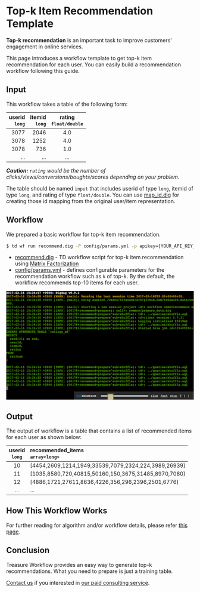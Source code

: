 
Top-k Item Recommendation Template
===

**Top-k recommendation** is an important task to improve customers' engagement in online services. 

This page introduces a workflow template to get top-k item recommendation for each user. You can easily build a recommendation workflow following this guide.

## Input

This workflow takes a table of the following form:

| userid<br/>`long` | itemid<br/>`long` | rating<br/>`float/double` |
|---:|---:|:---:|
|3077|2046|4.0|
|3078|1252|4.0|
|3078|736|1.0|
| ... |...|...|

_**Caution:** `rating` would be the number of clicks/views/conversions/boughts/scores depending on your problem._

The table should be named `input` that includes userid of type `long`, itemid of type `long`, and rating of type `float/double`. You can use [map_id.dig](https://github.com/treasure-data/workflow-examples/blob/master/machine-learning/recommendation/map_id.dig) for creating those id mapping from the original user/item representation.

## Workflow

We prepared a basic workflow for top-k item recommendation.

```sh
$ td wf run recommend.dig -P config/params.yml -p apikey={YOUR_API_KEY} -p database=movielens1m -p table=ratings
```

* [recommend.dig](recommend.dig) - TD workflow script for top-k item recommendation using [Matrix Factorization](https://docs.treasuredata.com/articles/hivemall-movielens20m-mf)
* [config/params.yml](config/params.yml) - defines configurable parameters for the recommendation workflow such as `k` of top-k. By the default, the workflow recommends top-10 items for each user.

[<img src="docs/img/capture.png" alt="capture" max_height=300 />](http://showterm.io/31b8df49efcfbc2bfc5ef#fast)
  
## Output

The output of workflow is a table that contains a list of recommended items for each user as shown below:

| userid<br/>`long` | recommended_items<br/>`array<long>` |
|:---:|:---|
| 10 |[4454,2609,1214,1949,33539,7079,2324,224,3989,26939]|
| 11 |[1035,8580,720,40815,50160,150,3675,31485,8970,7080]|
| 12 |[4886,1721,27611,8636,4226,356,296,2396,2501,6776]|
| ... |...|

## How This Workflow Works

For further reading for algorithm and/or workflow details, please refer [this page](docs/more.md). 

## Conclusion

Treasure Workflow provides an easy way to generate top-k recommendations. What you need to prepare is just a training table.

[Contact us](https://www.treasuredata.com/contact_us) if you interested in [our paid consulting service](https://docs.treasuredata.com/articles/data-science-consultation).
